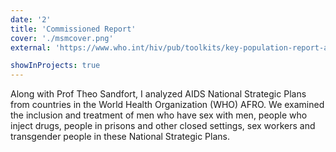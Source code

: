 ```yaml
---
date: '2'
title: 'Commissioned Report'
cover: './msmcover.png'
external: 'https://www.who.int/hiv/pub/toolkits/key-population-report-afro/en/'

showInProjects: true
---
```


Along with Prof Theo Sandfort, I analyzed AIDS National Strategic Plans from countries in the World Health Organization (WHO) AFRO. We examined the inclusion and treatment of men who have sex with men, people who inject drugs, people in prisons and other closed settings, sex workers and transgender people in these National Strategic Plans.
